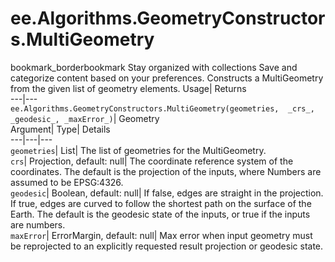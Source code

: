  
#  ee.Algorithms.GeometryConstructors.MultiGeometry 
bookmark_borderbookmark Stay organized with collections  Save and categorize content based on your preferences. 
Constructs a MultiGeometry from the given list of geometry elements. 
Usage| Returns  
---|---  
`ee.Algorithms.GeometryConstructors.MultiGeometry(geometries,  _crs_, _geodesic_, _maxError_)`| Geometry  
Argument| Type| Details  
---|---|---  
`geometries`| List| The list of geometries for the MultiGeometry.  
`crs`| Projection, default: null| The coordinate reference system of the coordinates. The default is the projection of the inputs, where Numbers are assumed to be EPSG:4326.  
`geodesic`| Boolean, default: null| If false, edges are straight in the projection. If true, edges are curved to follow the shortest path on the surface of the Earth. The default is the geodesic state of the inputs, or true if the inputs are numbers.  
`maxError`| ErrorMargin, default: null| Max error when input geometry must be reprojected to an explicitly requested result projection or geodesic state.  
